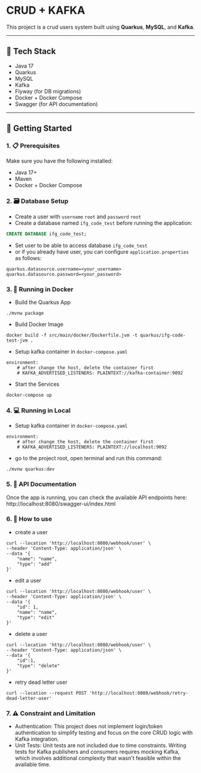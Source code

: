 # CRUD + KAFKA

This project is a crud users system built using **Quarkus**, **MySQL**, and **Kafka**.

---

## 🧱 Tech Stack

- Java 17
- Quarkus
- MySQL
- Kafka
- Flyway (for DB migrations)
- Docker + Docker Compose
- Swagger (for API documentation)

---

## 🚀 Getting Started

### 1. 📋 Prerequisites

Make sure you have the following installed:

- Java 17+
- Maven
- Docker + Docker Compose

### 2. 🗃️ Database Setup

- Create a user with `username` `root` and `password` `root`
- Create a database named `ifg_code_test` before running the application:

```sql
CREATE DATABASE ifg_code_test;
```

- Set user to be able to access database `ifg_code_test`
- or if you already have user, you can configure `application.properties` as follows:

```
quarkus.datasource.username=<your_username>
quarkus.datasource.password=<your_password>
```

### 3. 🐳 Running in Docker

- Build the Quarkus App
```
./mvnw package
```
- Build Docker Image
```
docker build -f src/main/docker/Dockerfile.jvm -t quarkus/ifg-code-test-jvm .
```
- Setup kafka container in `docker-compose.yaml`
```
environment:
    # after change the host, delete the container first
    # KAFKA_ADVERTISED_LISTENERS: PLAINTEXT://kafka-container:9092
```
- Start the Services
```
docker-compose up
```

### 4. 💻 Running in Local

- Setup kafka container in `docker-compose.yaml`
```
environment:
    # after change the host, delete the container first
    # KAFKA_ADVERTISED_LISTENERS: PLAINTEXT://localhost:9092
```
- go to the project root, open terminal and run this command:
```
./mvnw quarkus:dev
```

### 5. 🔗 API Documentation
Once the app is running, you can check the available API endpoints here:
http://localhost:8080/swagger-ui/index.html

### 6. 🔧 How to use
- create a user
```
curl --location 'http://localhost:8080/webhook/user' \
--header 'Content-Type: application/json' \
--data '{
    "name": "name",
    "type": "add"
}'
```
- edit a user
```
curl --location 'http://localhost:8080/webhook/user' \
--header 'Content-Type: application/json' \
--data '{
    "id": 1,
    "name": "name",
    "type": "edit"
}'
```
- delete a user
```
curl --location 'http://localhost:8080/webhook/user' \
--header 'Content-Type: application/json' \
--data '{
    "id":1,
    "type": "delete"
}'
```
- retry dead letter user
```
curl --location --request POST 'http://localhost:8080/webhook/retry-dead-letter-user'
```

### 7. ⚠️ Constraint and Limitation
- Authentication:
  This project does not implement login/token authentication to simplify testing and focus on the core CRUD logic with Kafka integration.
- Unit Tests:
  Unit tests are not included due to time constraints. Writing tests for Kafka publishers and consumers requires mocking Kafka, which involves additional complexity that wasn't feasible within the available time.
